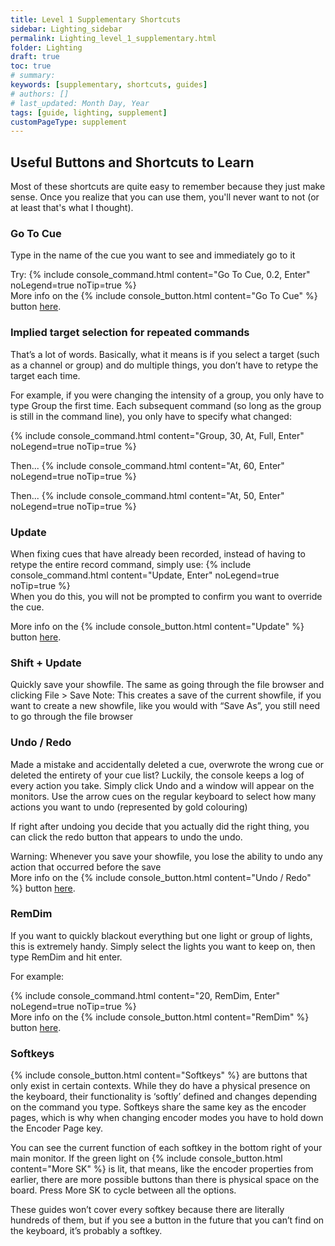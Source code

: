 ```yaml
---
title: Level 1 Supplementary Shortcuts
sidebar: Lighting_sidebar
permalink: Lighting_level_1_supplementary.html
folder: Lighting
draft: true
toc: true
# summary: 
keywords: [supplementary, shortcuts, guides]
# authors: []
# last_updated: Month Day, Year
tags: [guide, lighting, supplement]
customPageType: supplement
---
```


## Useful Buttons and Shortcuts to Learn
Most of these shortcuts are quite easy to remember because they just make sense. Once you realize that you can use them, you'll never want to not (or at least that's what I thought).

### Go To Cue
Type in the name of the cue you want to see and immediately go to it

Try:
{% include console_command.html content="Go To Cue, 0.2, Enter" noLegend=true noTip=true %}
<br>
More info on the {% include console_button.html content="Go To Cue" %} button [here](Lighting_keyboard_gotocue.html).

### Implied target selection for repeated commands
That’s a lot of words. Basically, what it means is if you select a target (such as a channel or group) and do multiple things, you don’t have to retype the target each time.

For example, if you were changing the intensity of a group, you only have to type Group the first time. Each subsequent command (so long as the group is still in the command line), you only have to specify what changed:

{% include console_command.html content="Group, 30, At, Full, Enter" noLegend=true noTip=true %}<br>

Then...
{% include console_command.html content="At, 60, Enter" noLegend=true noTip=true %}<br>

Then...
{% include console_command.html content="At, 50, Enter" noLegend=true noTip=true %}


### Update
When fixing cues that have already been recorded, instead of having to retype the entire record command, simply use:
{% include console_command.html content="Update, Enter" noLegend=true noTip=true %}
<br>
When you do this, you will not be prompted to confirm you want to override the cue.

More info on the {% include console_button.html content="Update" %} button [here](Lighting_keyboard_update.html).

### Shift + Update
Quickly save your showfile. The same as going through the file browser and clicking File > Save 
Note: This creates a save of the current showfile, if you want to create a new showfile, like you would with “Save As”, you still need to go through the file browser

### Undo / Redo
Made a mistake and accidentally deleted a cue, overwrote the wrong cue or deleted the entirety of your cue list? Luckily, the console keeps a log of every action you take. Simply click Undo and a window will appear on the monitors. Use the arrow cues on the regular keyboard to select how many actions you want to undo (represented by gold colouring)

If right after undoing you decide that you actually did the right thing, you can click the redo button that appears to undo the undo.

Warning: Whenever you save your showfile, you lose the ability to undo any action that occurred before the save
<br>
More info on the {% include console_button.html content="Undo / Redo" %} button [here](Lighting_keyboard_undo_redo.html).


### RemDim
If you want to quickly blackout everything but one light or group of lights, this is extremely handy. Simply select the lights you want to keep on, then type RemDim and hit enter.

For example:

{% include console_command.html content="20, RemDim, Enter" noLegend=true noTip=true %}
<br>
More info on the {% include console_button.html content="RemDim" %} button [here](Lighting_keyboard_remdim.html).


### Softkeys
{% include console_button.html content="Softkeys" %} are buttons that only exist in certain contexts. While they do have a physical presence on the keyboard, their functionality is ‘softly’ defined and changes depending on the command you type. Softkeys share the same key as the encoder pages, which is why when changing encoder modes you have to hold down the Encoder Page key.

You can see the current function of each softkey in the bottom right of your main monitor. If the green light on {% include console_button.html content="More SK" %} is lit, that means, like the encoder properties from earlier, there are more possible buttons than there is physical space on the board. Press More SK to cycle between all the options.

These guides won’t cover every softkey because there are literally hundreds of them, but if you see a button in the future that you can’t find on the keyboard, it’s probably a softkey.
